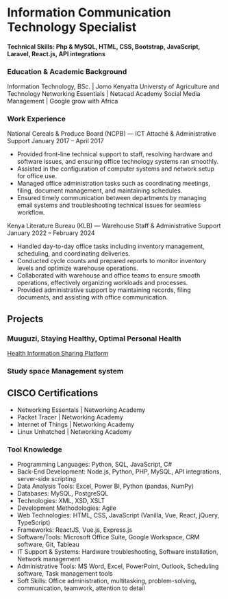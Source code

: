 # Information Communication Technology Specialist

#### Technical Skills: Php & MySQL, HTML, CSS, Bootstrap, JavaScript, Laravel, React.js, API integrations

### Education & Academic Background
Information Technology, BSc. | Jomo Kenyatta Universty of Agriculture and Technology
Networking Essentials | Netacad Academy
Social Media Management | Google grow with Africa

### Work Experience
National Cereals & Produce Board (NCPB) — ICT Attaché & Administrative Support
January 2017 – April 2017

- Provided front-line technical support to staff, resolving hardware and software issues, and ensuring office technology systems ran smoothly.
- Assisted in the configuration of computer systems and network setup for office use.
- Managed office administration tasks such as coordinating meetings, filing, document management, and maintaining schedules.
- Ensured timely communication between departments by managing email systems and troubleshooting technical issues for seamless workflow.

Kenya Literature Bureau (KLB) — Warehouse Staff & Administrative Support
January 2022 – February 2024

- Handled day-to-day office tasks including inventory management, scheduling, and coordinating deliveries.
- Conducted cycle counts and prepared reports to monitor inventory levels and optimize warehouse operations.
- Collaborated with warehouse and office teams to ensure smooth operations, effectively organizing workloads and processes.
- Provided administrative support by maintaining records, filing documents, and assisting with office communication.

## Projects
### Muuguzi, Staying Healthy, Optimal Personal Health
[Health Information Sharing Platform](https://www.youtube.com/watch?v=cK8MxciiC00&list=PLLatoQwCH7RBdcOKQJlb_efny7xvy_Pt_)

### Study space Management system

## CISCO Certifications
- Networking Essentals | Networking Academy
- Packet Tracer | Networking Academy
- Internet of Things | Networking Academy
- Linux Unhatched | Networking Academy
  
### Tool Knowledge
- Programming Languages: Python, SQL, JavaScript, C#
- Back-End Development: Node.js, Python, PHP, MySQL, API integrations, server-side scripting
- Data Analysis Tools: Excel, Power BI, Python (pandas, NumPy)
- Databases: MySQL, PostgreSQL
- Technologies: XML, XSD, XSLT
- Development Methodologies: Agile
- Web Technologies: HTML, CSS, JavaScript (Vanilla, Vue, React, jQuery, TypeScript)
- Frameworks: ReactJS, Vue.js, Express.js
- Software/Tools: Microsoft Office Suite, Google Workspace, CRM software, Git, Tableau
- IT Support & Systems: Hardware troubleshooting, Software installation, Network management
- Administrative Tools: MS Word, Excel, PowerPoint, Outlook, Scheduling software, Task management tools
- Soft Skills: Office administration, multitasking, problem-solving, communication, teamwork, attention to detail

